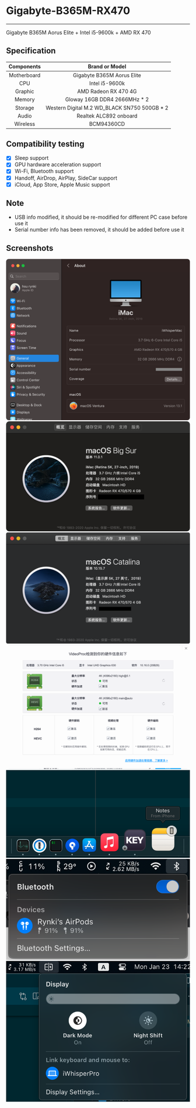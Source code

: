 # Gigabyte-B365M-RX470
---

Gigabyte B365M Aorus Elite + Intel i5-9600k + AMD RX 470

## Specification

|   Components    |    Brand or Model                               |
| :-------------: | :---------------------------------------------: |
|   Motherboard   |    Gigabyte B365M Aorus Elite                   |
|   CPU           |    Intel i5-9600k                               |
|   Graphic       |    AMD Radeon RX 470 4G                         |
|   Memory        |    Gloway 16GB DDR4 2666MHz * 2                 |
|   Storage       |    Western Digital M.2 WD_BLACK SN750 500GB * 2 |
|   Audio         |    Realtek ALC892 onboard                       |
|   Wireless      |    BCM94360CD                                   |

## Compatibility testing

- [x] Sleep support
- [x] GPU hardware acceleration support
- [x] Wi-Fi, Bluetooth support
- [x] Handoff, AirDrop, AirPlay, SideCar support
- [x] iCloud, App Store, Apple Music support

## Note

- USB info modified, it should be re-modified for different PC case before use it
- Serial number info has been removed, it should be added before use it

## Screenshots

![](https://raw.githubusercontent.com/Shy07/gigabyte-b365m-rx470/master/snap04.png)
![](https://raw.githubusercontent.com/Shy07/gigabyte-b365m-rx470/master/snap03.png)
![](https://raw.githubusercontent.com/Shy07/gigabyte-b365m-rx470/master/snap01.png)
![](https://raw.githubusercontent.com/Shy07/gigabyte-b365m-rx470/master/snap02.png)
![](https://raw.githubusercontent.com/Shy07/gigabyte-b365m-rx470/master/snap05.png)
![](https://raw.githubusercontent.com/Shy07/gigabyte-b365m-rx470/master/snap06.png)
![](https://raw.githubusercontent.com/Shy07/gigabyte-b365m-rx470/master/snap07.png)
